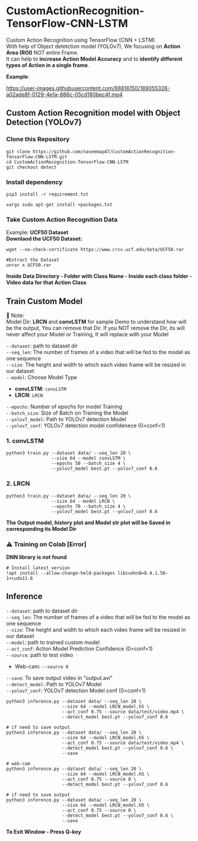 # CustomActionRecognition-TensorFlow-CNN-LSTM
Custom Action Recognition using TensorFlow (CNN + LSTM) <br>
With help of Object detetction model (YOLOv7), We focusing on **Action Area (ROI)** NOT entire Frame.<br>
It can help to **increase Action Model Accuracy** and to **identify different types of Action in a single frame**.<br>

**Example**:

https://user-images.githubusercontent.com/88816150/189055326-a02ade8f-0129-4e1a-886c-05cd180bec4f.mp4

## Custom Action Recognition model with Object Detection (YOLOv7)
### Clone this Repository
```
git clone https://github.com/naseemap47/CustomActionRecognition-TensorFlow-CNN-LSTM.git
cd CustomActionRecognition-TensorFlow-CNN-LSTM
git checkout detect
```
### Install dependency
```
pip3 install -r requirement.txt
```
```
xargs sudo apt-get install <packages.txt
```
### Take Custom Action Recognition Data
Example: **UCF50 Dataset** <br>
**Downlaod the UCF50 Dataset:**
```
wget --no-check-certificate https://www.crcv.ucf.edu/data/UCF50.rar

#Extract the Dataset
unrar x UCF50.rar
```
**Inside Data Directory - Folder with Class Name - Inside each class folder - Video data for that Action Class**
## Train Custom Model
:memo: Note: <br>
Model Dir: **LRCN** and **convLSTM** for sample Demo to understand how will be the output, You can remove that Dir.
If you NOT remove the Dir, its will never affect your Model or Training,
It will replace with your Model <br>

`--dataset`: path to dataset dir <br>
`--seq_len`: The number of frames of a video that will be fed to the model as one sequence <br>
`--size`: The height and width to which each video frame will be resized in our dataset <br>
`--model`: Choose Model Type
  - **convLSTM**: `convLSTM`
  - **LRCN**: `LRCN` <br>

`--epochs`: Number of epochs for model Training <br>
`--batch_size`: Size of Batch on Training the Model <br>
`--yolov7_model`: Path to YOLOv7 detection Model <br>
`--yolov7_conf`: YOLOv7 detection model confidenece (0<conf<1)

### 1. convLSTM
```
python3 train.py --dataset data/ --seq_len 20 \
                 --size 64 --model convLSTM \
                 --epochs 50 --batch_size 4 \
                 --yolov7_model best.pt --yolov7_conf 0.6
```
### 2. LRCN
```
python3 train.py --dataset data/ --seq_len 20 \
                 --size 64 --model LRCN \
                 --epochs 70 --batch_size 4 \
                 --yolov7_model best.pt --yolov7_conf 0.6
```
**The Output model, history plot and Model str plot will be Saved in corresponding its Model Dir**
### :warning: Training on Colab [Error]
**DNN library is not found**
```
# Install latest version
!apt install --allow-change-held-packages libcudnn8=8.4.1.50-1+cuda11.6
```
## Inference
`--dataset`: path to dataset dir <br>
`--seq_len`: The number of frames of a video that will be fed to the model as one sequence <br>
`--size`: The height and width to which each video frame will be resized in our dataset <br>
`--model`: path to trained custom model <br>
`--act_conf`: Action Model Prediction Confidence (0<conf<1) <br>
`--source`: path to test video
- Web-cam: `--source 0` <br>

`--save`: To save output video in "output.avi" <br>
`--detect_model`: Path to YOLOv7 Model <br>
`--yolov7_conf`: YOLOv7 detection Model conf (0<conf<1)
```
python3 inference.py --dataset data/ --seq_len 20 \
                     --size 64 --model LRCN_model.h5 \
                     --act_conf 0.75 --source data/test/video.mp4 \
                     --detect_model best.pt --yolov7_conf 0.6

# if need to save output
python3 inference.py --dataset data/ --seq_len 20 \
                     --size 64 --model LRCN_model.h5 \
                     --act_conf 0.75 --source data/test/video.mp4 \
                     --detect_model best.pt --yolov7_conf 0.6 \
                     --save
```
```
# web-cam
python3 inference.py --dataset data/ --seq_len 20 \
                     --size 64 --model LRCN_model.h5 \
                     --act_conf 0.75 --source 0 \
                     --detect_model best.pt --yolov7_conf 0.6

# if need to save output
python3 inference.py --dataset data/ --seq_len 20 \
                     --size 64 --model LRCN_model.h5 \
                     --act_conf 0.75 --source 0 \
                     --detect_model best.pt --yolov7_conf 0.6 \
                     --save
```
**To Exit Window - Press Q-key**

